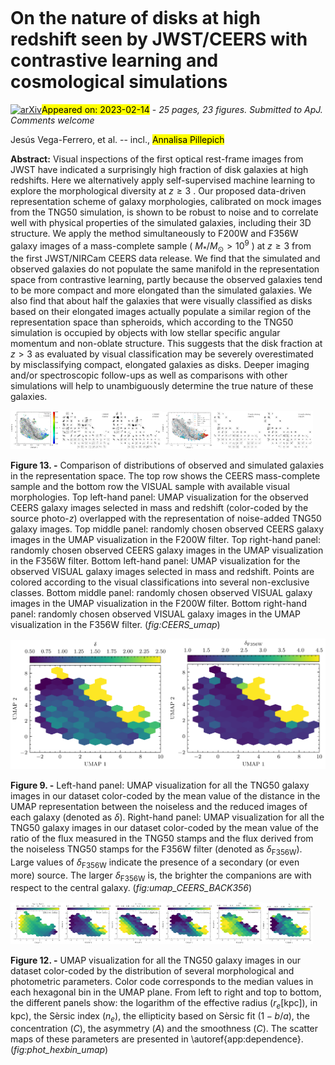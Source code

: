 <div class="macros" style="visibility:hidden;">
$\newcommand{\ensuremath}{}$
$\newcommand{\xspace}{}$
$\newcommand{\object}[1]{\texttt{#1}}$
$\newcommand{\farcs}{{.}''}$
$\newcommand{\farcm}{{.}'}$
$\newcommand{\arcsec}{''}$
$\newcommand{\arcmin}{'}$
$\newcommand{\ion}[2]{#1#2}$
$\newcommand{\textsc}[1]{\textrm{#1}}$
$\newcommand{\hl}[1]{\textrm{#1}}$
$\newcommand{\powerset}{\raisebox{.15\baselineskip}{\Large\ensuremath{\wp}}}$</div>

<div class="macros" style="visibility:hidden;">
$\newcommand{\ensuremath}{}$
$\newcommand{\xspace}{}$
$\newcommand{\object}[1]{\texttt{#1}}$
$\newcommand{\farcs}{{.}''}$
$\newcommand{\farcm}{{.}'}$
$\newcommand{\arcsec}{''}$
$\newcommand{\arcmin}{'}$
$\newcommand{\ion}[2]{#1#2}$
$\newcommand{\textsc}[1]{\textrm{#1}}$
$\newcommand{\hl}[1]{\textrm{#1}}$
$\newcommand{\powerset}{\raisebox{.15\baselineskip}{\Large\ensuremath{\wp}}}$</div>



<div id="title">

# On the nature of disks at high redshift seen by JWST/CEERS with contrastive learning and cosmological simulations

</div>
<div id="comments">

[![arXiv](https://img.shields.io/badge/arXiv-2302.07277-b31b1b.svg)](https://arxiv.org/abs/2302.07277)<mark>Appeared on: 2023-02-14</mark> - _25 pages, 23 figures. Submitted to ApJ. Comments welcome_

</div>
<div id="authors">

Jesús Vega-Ferrero, et al. -- incl., <mark>Annalisa Pillepich</mark>

</div>
<div id="abstract">

**Abstract:** Visual inspections of the first optical rest-frame images from JWST have indicated a surprisingly high fraction of disk galaxies at high redshifts. Here we alternatively apply self-supervised machine learning to explore the morphological diversity at $z \geq 3$ . Our proposed data-driven representation scheme of galaxy morphologies, calibrated on mock images from the TNG50 simulation, is shown to be robust to noise and to correlate well with physical properties of the simulated galaxies, including their 3D structure. We apply the method simultaneously to F200W and F356W galaxy images of a mass-complete sample ( $M_*/M_\odot>10^9$ ) at $z \geq 3$ from the first JWST/NIRCam CEERS data release. We find that the simulated and observed galaxies do not populate the same manifold in the representation space from contrastive learning, partly because the observed galaxies tend to be more compact and more elongated than the simulated galaxies. We also find that about half the galaxies that were visually classified as disks based on their elongated images actually populate a similar region of the representation space than spheroids, which according to the TNG50 simulation is occupied by objects with low stellar specific angular momentum and non-oblate structure. This suggests that the disk fraction at $z > 3$ as evaluated by visual classification may be severely overestimated by misclassifying compact, elongated galaxies as disks. Deeper imaging and/or spectroscopic follow-ups as well as comparisons with other simulations will help to unambiguously determine the true nature of these galaxies.

</div>

<div id="div_fig1">

<img src="tmp_2302.07277/./figures/umap_raw_pg.png" alt="Fig13.1" width="16%"/><img src="tmp_2302.07277/./figures/umap_images_pg_f200.png" alt="Fig13.2" width="16%"/><img src="tmp_2302.07277/./figures/umap_images_pg_f356.png" alt="Fig13.3" width="16%"/><img src="tmp_2302.07277/./figures/umap_classes_zoo.png" alt="Fig13.4" width="16%"/><img src="tmp_2302.07277/./figures/umap_images_zoo_f200.png" alt="Fig13.5" width="16%"/><img src="tmp_2302.07277/./figures/umap_images_zoo_f356.png" alt="Fig13.6" width="16%"/>

**Figure 13. -** Comparison of distributions of observed and simulated galaxies in the representation space. The top row shows the CEERS mass-complete sample and the bottom row the VISUAL sample with available visual morphologies. Top left-hand panel: UMAP visualization for the observed CEERS galaxy images selected in mass and redshift (color-coded by the source photo-$z$) overlapped with the representation of noise-added TNG50 galaxy images. Top middle panel: randomly chosen observed CEERS galaxy images in the UMAP visualization in the F200W filter. Top right-hand panel: randomly chosen observed CEERS galaxy images in the UMAP visualization in the F356W filter. Bottom left-hand panel: UMAP visualization for the observed VISUAL galaxy images selected in mass and redshift. Points are colored according to the visual classifications into several non-exclusive classes. Bottom middle panel: randomly chosen observed VISUAL galaxy images in the UMAP visualization in the F200W filter. Bottom right-hand panel: randomly chosen observed VISUAL galaxy images in the UMAP visualization in the F356W filter. (*fig:CEERS_umap*)

</div>
<div id="div_fig2">

<img src="tmp_2302.07277/./figures/umap_dist_umap_reduced_hexbin.png" alt="Fig9.1" width="50%"/><img src="tmp_2302.07277/./figures/umap_CEERS_BACK356_hexbin.png" alt="Fig9.2" width="50%"/>

**Figure 9. -** Left-hand panel: UMAP visualization for all the TNG50 galaxy images in our dataset color-coded by the mean value of the distance in the UMAP representation between the noiseless and the reduced images of each galaxy (denoted as $\delta$). Right-hand panel: UMAP visualization for all the TNG50 galaxy images in our dataset color-coded by the mean value of the ratio of the flux measured in the TNG50 stamps and the flux derived from the noiseless TNG50 stamps for the F356W filter (denoted as $\delta_\mathrm{F356W}$). Large values of $\delta_\mathrm{F356W}$ indicate the presence of a secondary (or even more) source. The larger $\delta_\mathrm{F356W}$ is, the brighter the companions are with respect to the central galaxy. (*fig:umap_CEERS_BACK356*)

</div>
<div id="div_fig3">

<img src="tmp_2302.07277/./figures/umap_CEERS_log_rsersic_hexbin.png" alt="Fig12.1" width="16%"/><img src="tmp_2302.07277/./figures/umap_CEERS_sersic_n_hexbin.png" alt="Fig12.2" width="16%"/><img src="tmp_2302.07277/./figures/umap_CEERS_sersic_ellip_hexbin.png" alt="Fig12.3" width="16%"/><img src="tmp_2302.07277/./figures/umap_CEERS_concentration_hexbin.png" alt="Fig12.4" width="16%"/><img src="tmp_2302.07277/./figures/umap_CEERS_asymmetry_hexbin.png" alt="Fig12.5" width="16%"/><img src="tmp_2302.07277/./figures/umap_CEERS_smoothness_hexbin.png" alt="Fig12.6" width="16%"/>

**Figure 12. -** UMAP visualization for all the TNG50 galaxy images in our dataset color-coded by the distribution of several morphological and photometric parameters. Color code corresponds to the median values in each hexagonal bin in the UMAP plane. From left to right and top to bottom, the different panels show: the logarithm of the effective radius ($r_e \mathrm{[kpc]}$), in kpc), the Sèrsic index ($n_e$), the ellipticity based on Sèrsic fit ($1-b/a$), the concentration ($C$), the asymmetry ($A$) and the smoothness ($C$). The scatter maps of these parameters are presented in \autoref{app:dependence}. (*fig:phot_hexbin_umap*)

</div>